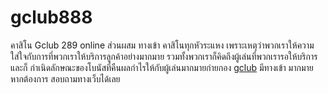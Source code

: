# gclub888
คาสิโน Gclub 289 online ส่วนผสม ทางเข้า
คาสิโนทุกหัวระแหง เพราะเหตุว่าพวกเราให้ความใส่ใจกับการที่พวกเราให้บริการลูกค้าอย่างมากมาย รวมทั้งพวกเราก็คิดถึงผู้เล่นที่พวกเรารอให้บริการและก็ กำเนิดลักษณะของโบนัสที่คืนผลกำไรให้กับผู้เล่นมากมายก่ายกอง
<a href="https://gclub289.com/">gclub</a>
มีทางเข้า มากมาย หากต้องการ สอบถามทางเว็บได้เลย
